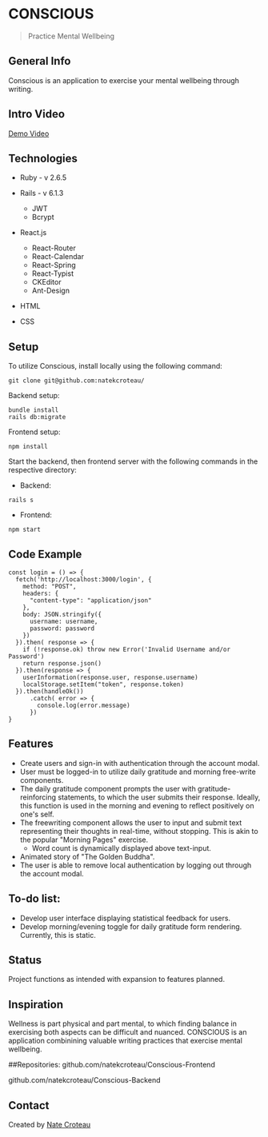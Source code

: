 # CONSCIOUS
> Practice Mental Wellbeing


## General Info
Conscious is an application to exercise your mental wellbeing through writing. 

## Intro Video
[Demo Video](https://www.youtube.com/watch?v=phzMPbaX0V8)

## Technologies
* Ruby - v 2.6.5
* Rails - v 6.1.3
  * JWT
  * Bcrypt

* React.js
  * React-Router
  * React-Calendar
  * React-Spring
  * React-Typist
  * CKEditor
  * Ant-Design
* HTML
* CSS


## Setup
To utilize Conscious, install locally using the following command:
```
git clone git@github.com:natekcroteau/
```

Backend setup:
```
bundle install
rails db:migrate
```

Frontend setup:
```
npm install
```


Start the backend, then frontend server with the following commands in the respective directory:

* Backend: 
```
rails s
```
* Frontend:
```
npm start
```


## Code Example
```
const login = () => {
  fetch('http://localhost:3000/login', {
    method: "POST",
    headers: {
      "content-type": "application/json"
    },
    body: JSON.stringify({
      username: username,
      password: password
    })
  }).then( response => {
    if (!response.ok) throw new Error('Invalid Username and/or Password')
    return response.json()
  }).then(response => {
    userInformation(response.user, response.username)
    localStorage.setItem("token", response.token)
  }).then(handleOk())
      .catch( error => {
        console.log(error.message)
      })
}
```

## Features
* Create users and sign-in with authentication through the account modal.
* User must be logged-in to utilize daily gratitude and morning free-write components.
* The daily gratitude component prompts the user with gratitude-reinforcing statements, to which the user submits their response. Ideally, this function is used in the morning and evening to reflect positively on one's self.
* The freewriting component allows the user to input and submit text representing their thoughts in real-time, without stopping. This is akin to the popular "Morning Pages" exercise.
    * Word count is dynamically displayed above text-input.
* Animated story of "The Golden Buddha".
* The user is able to remove local authentication by logging out through the account modal.


## To-do list:
* Develop user interface displaying statistical feedback for users.
* Develop morning/evening toggle for daily gratitude form rendering. Currently, this is static.


## Status
Project functions as intended with expansion to features planned.


## Inspiration
Wellness is part physical and part mental, to which finding balance in exercising both aspects can be difficult and nuanced. CONSCIOUS is an application combinining valuable writing practices that exercise mental wellbeing.

##Repositories:
github.com/natekcroteau/Conscious-Frontend

github.com/natekcroteau/Conscious-Backend

## Contact
Created by [Nate Croteau](https://github.com/natekcroteau)
